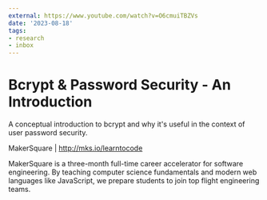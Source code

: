 ```yaml
---
external: https://www.youtube.com/watch?v=O6cmuiTBZVs
date: '2023-08-18'
tags:
- research
- inbox
---
```


# Bcrypt & Password Security - An Introduction

A conceptual introduction to bcrypt and why it's useful in the context of user password security.


MakerSquare | http://mks.io/learntocode

MakerSquare is a three-month full-time career accelerator for software engineering. By teaching computer science fundamentals and modern web languages like JavaScript, we prepare students to join top flight engineering teams.
